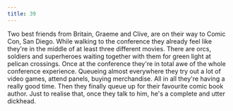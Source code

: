```yaml
---
title: 39
---
```


Two best friends from Britain, Graeme and Clive, are on their way to Comic Con, San Diego.
While walking to the conference they already feel like they're in the middle of at least three different movies.
There are orcs, soldiers and superheroes waiting together with them for green light at pelican crossings.
Once at the conference they're in total awe of the whole conference experience.
Queueing almost everywhere they try out a lot of video games, attend panels, buying merchandise.
All in all they're having a really good time.
Then they finally queue up for their favourite comic book author.
Just to realise that, once they talk to him, he's a complete and utter dickhead.
